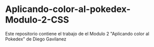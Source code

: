 # Aplicando-color-al-pokedex-Modulo-2-CSS
Este repositorio contiene el trabajo de el Modulo 2 "Aplicando color al Pokedex" de Diego Gavilanez
